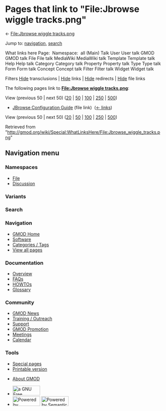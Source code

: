 <div id="mw-page-base" class="noprint">

</div>

<div id="mw-head-base" class="noprint">

</div>

<div id="content" class="mw-body" role="main">

<span id="top"></span>

<div id="mw-js-message" style="display:none;">

</div>



# <span dir="auto">Pages that link to "File:Jbrowse wiggle tracks.png"</span>

<div id="bodyContent">

<div id="contentSub">

← [File:Jbrowse wiggle
tracks.png](/wiki/File:Jbrowse_wiggle_tracks.png "File:Jbrowse wiggle tracks.png")

</div>

<div id="jump-to-nav" class="mw-jump">

Jump to: [navigation](#mw-navigation), [search](#p-search)

</div>

<div id="mw-content-text">

What links here Page:  Namespace:  all (Main) Talk User User talk GMOD
GMOD talk File File talk MediaWiki MediaWiki talk Template Template talk
Help Help talk Category Category talk Property Property talk Type Type
talk Form Form talk Concept Concept talk Filter Filter talk Widget
Widget talk

Filters
[Hide](/mediawiki/index.php?title=Special:WhatLinksHere/File:Jbrowse_wiggle_tracks.png&hidetrans=1 "Special:WhatLinksHere/File:Jbrowse wiggle tracks.png")
transclusions \|
[Hide](/mediawiki/index.php?title=Special:WhatLinksHere/File:Jbrowse_wiggle_tracks.png&hidelinks=1 "Special:WhatLinksHere/File:Jbrowse wiggle tracks.png")
links \|
[Hide](/mediawiki/index.php?title=Special:WhatLinksHere/File:Jbrowse_wiggle_tracks.png&hideredirs=1 "Special:WhatLinksHere/File:Jbrowse wiggle tracks.png")
redirects \|
[Hide](/mediawiki/index.php?title=Special:WhatLinksHere/File:Jbrowse_wiggle_tracks.png&hideimages=1 "Special:WhatLinksHere/File:Jbrowse wiggle tracks.png")
file links

The following pages link to **[File:Jbrowse wiggle
tracks.png](/wiki/File:Jbrowse_wiggle_tracks.png "File:Jbrowse wiggle tracks.png")**:

View (previous 50 \| next 50)
([20](/mediawiki/index.php?title=Special:WhatLinksHere/File:Jbrowse_wiggle_tracks.png&limit=20 "Special:WhatLinksHere/File:Jbrowse wiggle tracks.png")
\|
[50](/mediawiki/index.php?title=Special:WhatLinksHere/File:Jbrowse_wiggle_tracks.png&limit=50 "Special:WhatLinksHere/File:Jbrowse wiggle tracks.png")
\|
[100](/mediawiki/index.php?title=Special:WhatLinksHere/File:Jbrowse_wiggle_tracks.png&limit=100 "Special:WhatLinksHere/File:Jbrowse wiggle tracks.png")
\|
[250](/mediawiki/index.php?title=Special:WhatLinksHere/File:Jbrowse_wiggle_tracks.png&limit=250 "Special:WhatLinksHere/File:Jbrowse wiggle tracks.png")
\|
[500](/mediawiki/index.php?title=Special:WhatLinksHere/File:Jbrowse_wiggle_tracks.png&limit=500 "Special:WhatLinksHere/File:Jbrowse wiggle tracks.png"))

- [JBrowse Configuration
  Guide](/wiki/JBrowse_Configuration_Guide "JBrowse Configuration Guide")
  (file link) ‎ <span class="mw-whatlinkshere-tools">([←
  links](/mediawiki/index.php?title=Special:WhatLinksHere&target=JBrowse+Configuration+Guide "Special:WhatLinksHere"))</span>

View (previous 50 \| next 50)
([20](/mediawiki/index.php?title=Special:WhatLinksHere/File:Jbrowse_wiggle_tracks.png&limit=20 "Special:WhatLinksHere/File:Jbrowse wiggle tracks.png")
\|
[50](/mediawiki/index.php?title=Special:WhatLinksHere/File:Jbrowse_wiggle_tracks.png&limit=50 "Special:WhatLinksHere/File:Jbrowse wiggle tracks.png")
\|
[100](/mediawiki/index.php?title=Special:WhatLinksHere/File:Jbrowse_wiggle_tracks.png&limit=100 "Special:WhatLinksHere/File:Jbrowse wiggle tracks.png")
\|
[250](/mediawiki/index.php?title=Special:WhatLinksHere/File:Jbrowse_wiggle_tracks.png&limit=250 "Special:WhatLinksHere/File:Jbrowse wiggle tracks.png")
\|
[500](/mediawiki/index.php?title=Special:WhatLinksHere/File:Jbrowse_wiggle_tracks.png&limit=500 "Special:WhatLinksHere/File:Jbrowse wiggle tracks.png"))

</div>

<div class="printfooter">

Retrieved from
"<http://gmod.org/wiki/Special:WhatLinksHere/File:Jbrowse_wiggle_tracks.png>"

</div>

<div id="catlinks" class="catlinks catlinks-allhidden">

</div>

<div class="visualClear">

</div>

</div>

</div>

<div id="mw-navigation">

## Navigation menu

<div id="mw-head">



<div id="left-navigation">

<div id="p-namespaces" class="vectorTabs" role="navigation"
aria-labelledby="p-namespaces-label">

### Namespaces

- <span id="ca-nstab-image"><a href="/wiki/File:Jbrowse_wiggle_tracks.png" accesskey="c"
  title="View the file page [c]">File</a></span>
- <span id="ca-talk"><a
  href="/mediawiki/index.php?title=File_talk:Jbrowse_wiggle_tracks.png&amp;action=edit&amp;redlink=1"
  accesskey="t"
  title="Discussion about the content page [t]">Discussion</a></span>

</div>

<div id="p-variants" class="vectorMenu emptyPortlet" role="navigation"
aria-labelledby="p-variants-label">

### 

### Variants[](#)

<div class="menu">

</div>

</div>

</div>

<div id="right-navigation">





</div>

<div id="p-search" role="search">

### Search

<div id="simpleSearch">

</div>

</div>

</div>

</div>

<div id="mw-panel">

<div id="p-logo" role="banner">

<a href="/wiki/Main_Page"
style="background-image: url(http://gmod.org/images/GMOD-cogs.png);"
title="Visit the main page"></a>

</div>

<div id="p-Navigation" class="portal" role="navigation"
aria-labelledby="p-Navigation-label">

### Navigation

<div class="body">

- <span id="n-GMOD-Home">[GMOD Home](/wiki/Main_Page)</span>
- <span id="n-Software">[Software](/wiki/GMOD_Components)</span>
- <span id="n-Categories-.2F-Tags">[Categories /
  Tags](/wiki/Categories)</span>
- <span id="n-View-all-pages">[View all
  pages](/wiki/Special:AllPages)</span>

</div>

</div>

<div id="p-Documentation" class="portal" role="navigation"
aria-labelledby="p-Documentation-label">

### Documentation

<div class="body">

- <span id="n-Overview">[Overview](/wiki/Overview)</span>
- <span id="n-FAQs">[FAQs](/wiki/Category:FAQ)</span>
- <span id="n-HOWTOs">[HOWTOs](/wiki/Category:HOWTO)</span>
- <span id="n-Glossary">[Glossary](/wiki/Glossary)</span>

</div>

</div>

<div id="p-Community" class="portal" role="navigation"
aria-labelledby="p-Community-label">

### Community

<div class="body">

- <span id="n-GMOD-News">[GMOD News](/wiki/GMOD_News)</span>
- <span id="n-Training-.2F-Outreach">[Training /
  Outreach](/wiki/Training_and_Outreach)</span>
- <span id="n-Support">[Support](/wiki/Support)</span>
- <span id="n-GMOD-Promotion">[GMOD
  Promotion](/wiki/GMOD_Promotion)</span>
- <span id="n-Meetings">[Meetings](/wiki/Meetings)</span>
- <span id="n-Calendar">[Calendar](/wiki/Calendar)</span>

</div>

</div>

<div id="p-tb" class="portal" role="navigation"
aria-labelledby="p-tb-label">

### Tools

<div class="body">

- <span id="t-specialpages"><a href="/wiki/Special:SpecialPages" accesskey="q"
  title="A list of all special pages [q]">Special pages</a></span>
- <span id="t-print"><a
  href="/mediawiki/index.php?title=Special:WhatLinksHere/File:Jbrowse_wiggle_tracks.png&amp;printable=yes"
  rel="alternate" accesskey="p"
  title="Printable version of this page [p]">Printable version</a></span>

</div>

</div>

</div>

</div>

<div id="footer" role="contentinfo">

- <span id="footer-places-about">[About
  GMOD](/wiki/GMOD:About "GMOD:About")</span>

<!-- -->

- <span id="footer-copyrightico">[<img src="http://www.gnu.org/graphics/gfdl-logo-small.png" width="88"
  height="31" alt="a GNU Free Documentation License" />](http://www.gnu.org/licenses/fdl-1.3.html)</span>
- <span id="footer-poweredbyico">[<img src="/mediawiki/skins/common/images/poweredby_mediawiki_88x31.png"
  width="88" height="31" alt="Powered by MediaWiki" />](//www.mediawiki.org/)
  [<img
  src="/mediawiki/extensions/SemanticMediaWiki/includes/../resources/images/smw_button.png"
  width="88" height="31" alt="Powered by Semantic MediaWiki" />](https://www.semantic-mediawiki.org/wiki/Semantic_MediaWiki)</span>

<div style="clear:both">

</div>

</div>

